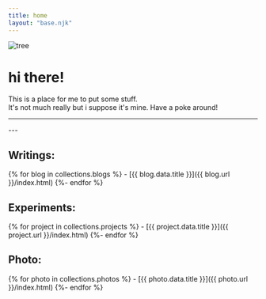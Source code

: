 ```yaml
---
title: home
layout: "base.njk"
---
```



<div class = "splash">
<img src="tree.jpg" alt="tree">
<div class = "slugline">
<h1>hi there! </h1>
This is a place for me to put some stuff.<br>
It's not much really but i suppose it's mine. Have a poke around!
</div>
</div>


<!-- Seperating line -->
<hr class = "line">
---

<div class = "wiki">
<section>
<h1>Writings:</h1>
{% for blog in collections.blogs %}
- [{{ blog.data.title }}]({{ blog.url }}/index.html)
{%- endfor %}
</section>

<section>
<h1>Experiments:</h1>
{% for project in collections.projects %}
- [{{ project.data.title }}]({{ project.url }}/index.html)
{%- endfor %}
</section>

<section>
<h1>Photo:</h1>
{% for photo in collections.photos %}
- [{{ photo.data.title }}]({{ photo.url }}/index.html)
{%- endfor %}
</section>
</div>

